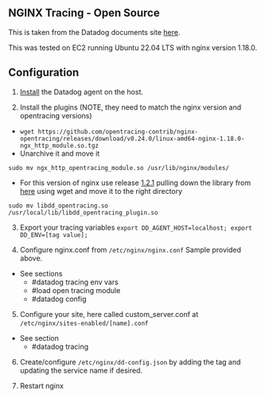 NGINX Tracing - Open Source
--

This is taken from the Datadog documents site
[here](https://docs.datadoghq.com/tracing/setup_overview/proxy_setup/?tab=nginx#nginx-open-source).  

This was tested on EC2 running Ubuntu 22.04 LTS with nginx version 1.18.0.  

Configuration
--

1) [Install](https://app.datadoghq.com/account/settings#agent) the Datadog agent
 on the host.

2) Install the plugins (NOTE, they need to match the nginx version and
  opentracing versions)  
  - ```wget https://github.com/opentracing-contrib/nginx-opentracing/releases/download/v0.24.0/linux-amd64-nginx-1.18.0-ngx_http_module.so.tgz```  
  - Unarchive it and move it  
  ```
  sudo mv ngx_http_opentracing_module.so /usr/lib/nginx/modules/  
  ```

  - For this version of nginx use release
  [1.2.1](https://github.com/DataDog/dd-opentracing-cpp/releases/tag/v1.2.1)
  pulling down the library from
  [here](https://github.com/DataDog/dd-opentracing-cpp/releases/download/v1.2.1/libdd_opentracing.so)
  using wget and move it to the right directory
  ```
  sudo mv libdd_opentracing.so /usr/local/lib/libdd_opentracing_plugin.so
  ```

3) Export your tracing variables ```export DD_AGENT_HOST=localhost;
export DD_ENV=[tag value];```

4) Configure nginx.conf from ```/etc/nginx/nginx.conf```  Sample provided above.
  - See sections  
    - #datadog tracing env vars  
    - #load open tracing module  
    - #datadog config  

5) Configure your site, here called custom_server.conf at ```/etc/nginx/sites-enabled/[name].conf```  
  - See section  
    - #datadog tracing  

6) Create/configure ```/etc/nginx/dd-config.json``` by adding the tag and
updating the service name if desired.  

7) Restart nginx  
